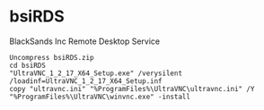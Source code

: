 # bsiRDS
BlackSands Inc Remote Desktop Service

```
Uncompress bsiRDS.zip
cd bsiRDS
"UltraVNC_1_2_17_X64_Setup.exe" /verysilent /loadinf=UltraVNC_1_2_17_X64_Setup.inf
copy "ultravnc.ini" "%ProgramFiles%\UltraVNC\ultravnc.ini" /Y
"%ProgramFiles%\UltraVNC\winvnc.exe" -install
```
